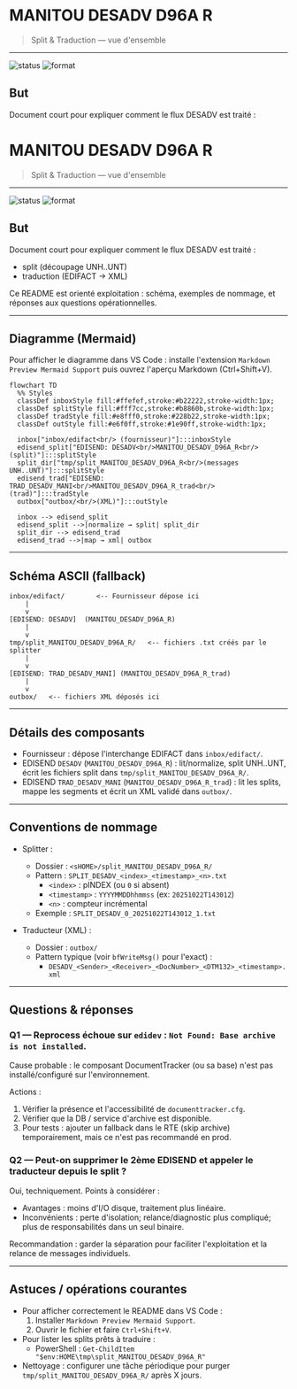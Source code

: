 # MANITOU DESADV D96A R

> Split & Traduction — vue d'ensemble

---

![status](https://img.shields.io/badge/status-ready-brightgreen) ![format](https://img.shields.io/badge/format-MD%20%2B%20Mermaid-blue)

## But

Document court pour expliquer comment le flux DESADV est traité :
# MANITOU DESADV D96A R

> Split & Traduction — vue d'ensemble

---

![status](https://img.shields.io/badge/status-ready-brightgreen) ![format](https://img.shields.io/badge/format-MD%20%2B%20Mermaid-blue)

## But

Document court pour expliquer comment le flux DESADV est traité :
- split (découpage UNH..UNT)
- traduction (EDIFACT -> XML)

Ce README est orienté exploitation : schéma, exemples de nommage, et réponses aux questions opérationnelles.

---

## Diagramme (Mermaid)

Pour afficher le diagramme dans VS Code : installe l'extension `Markdown Preview Mermaid Support` puis ouvrez l'aperçu Markdown (Ctrl+Shift+V).

```mermaid
flowchart TD
  %% Styles
  classDef inboxStyle fill:#ffefef,stroke:#b22222,stroke-width:1px;
  classDef splitStyle fill:#fff7cc,stroke:#b8860b,stroke-width:1px;
  classDef tradStyle fill:#e8fff0,stroke:#228b22,stroke-width:1px;
  classDef outStyle fill:#e6f0ff,stroke:#1e90ff,stroke-width:1px;

  inbox["inbox/edifact<br/> (fournisseur)"]:::inboxStyle
  edisend_split["EDISEND: DESADV<br/>MANITOU_DESADV_D96A_R<br/>(split)"]:::splitStyle
  split_dir["tmp/split_MANITOU_DESADV_D96A_R<br/>(messages UNH..UNT)"]:::splitStyle
  edisend_trad["EDISEND: TRAD_DESADV_MANI<br/>MANITOU_DESADV_D96A_R_trad<br/>(trad)"]:::tradStyle
  outbox["outbox/<br/>(XML)"]:::outStyle

  inbox --> edisend_split
  edisend_split -->|normalize → split| split_dir
  split_dir --> edisend_trad
  edisend_trad -->|map → xml| outbox
```

---

## Schéma ASCII (fallback)

```
inbox/edifact/        <-- Fournisseur dépose ici
    |
    v
[EDISEND: DESADV]  (MANITOU_DESADV_D96A_R)
    |
    v
tmp/split_MANITOU_DESADV_D96A_R/   <-- fichiers .txt créés par le splitter
    |
    v
[EDISEND: TRAD_DESADV_MANI] (MANITOU_DESADV_D96A_R_trad)
    |
    v
outbox/   <-- fichiers XML déposés ici
```

---

## Détails des composants

- Fournisseur : dépose l'interchange EDIFACT dans `inbox/edifact/`.
- EDISEND `DESADV` (`MANITOU_DESADV_D96A_R`) : lit/normalize, split UNH..UNT, écrit les fichiers split dans `tmp/split_MANITOU_DESADV_D96A_R/`.
- EDISEND `TRAD_DESADV_MANI` (`MANITOU_DESADV_D96A_R_trad`) : lit les splits, mappe les segments et écrit un XML validé dans `outbox/`.

---

## Conventions de nommage

- Splitter :
  - Dossier : `<sHOME>/split_MANITOU_DESADV_D96A_R/`
  - Pattern : `SPLIT_DESADV_<index>_<timestamp>_<n>.txt`
    - `<index>` : pINDEX (ou `0` si absent)
    - `<timestamp>` : `YYYYMMDDhhmmss` (ex: `20251022T143012`)
    - `<n>` : compteur incrémental
  - Exemple : `SPLIT_DESADV_0_20251022T143012_1.txt`

- Traducteur (XML) :
  - Dossier : `outbox/`
  - Pattern typique (voir `bfWriteMsg()` pour l'exact) :
    - `DESADV_<Sender>_<Receiver>_<DocNumber>_<DTM132>_<timestamp>.xml`

---

## Questions & réponses

### Q1 — Reprocess échoue sur `edidev` : `Not Found: Base archive is not installed`.

Cause probable : le composant DocumentTracker (ou sa base) n'est pas installé/configuré sur l'environnement.

Actions :
1. Vérifier la présence et l'accessibilité de `documenttracker.cfg`.
2. Vérifier que la DB / service d'archive est disponible.
3. Pour tests : ajouter un fallback dans le RTE (skip archive) temporairement, mais ce n'est pas recommandé en prod.

### Q2 — Peut-on supprimer le 2ème EDISEND et appeler le traducteur depuis le split ?

Oui, techniquement. Points à considérer :

- Avantages : moins d'I/O disque, traitement plus linéaire.
- Inconvénients : perte d'isolation; relance/diagnostic plus compliqué; plus de responsabilités dans un seul binaire.

Recommandation : garder la séparation pour faciliter l'exploitation et la relance de messages individuels.

---

## Astuces / opérations courantes

- Pour afficher correctement le README dans VS Code :
  1. Installer `Markdown Preview Mermaid Support`.
  2. Ouvrir le fichier et faire `Ctrl+Shift+V`.
- Pour lister les splits prêts à traduire :
  - PowerShell : `Get-ChildItem "$env:HOME\tmp\split_MANITOU_DESADV_D96A_R"`
- Nettoyage : configurer une tâche périodique pour purger `tmp/split_MANITOU_DESADV_D96A_R/` après X jours.
